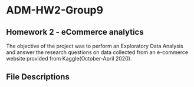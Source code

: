# ADM-HW2-Group9
## Homework 2 - eCommerce analytics

The objective of the project was to perform an Exploratory Data Analysis and answer the research questions on data collected from an e-commerce website provided from Kaggle(October-April 2020).

## File Descriptions
